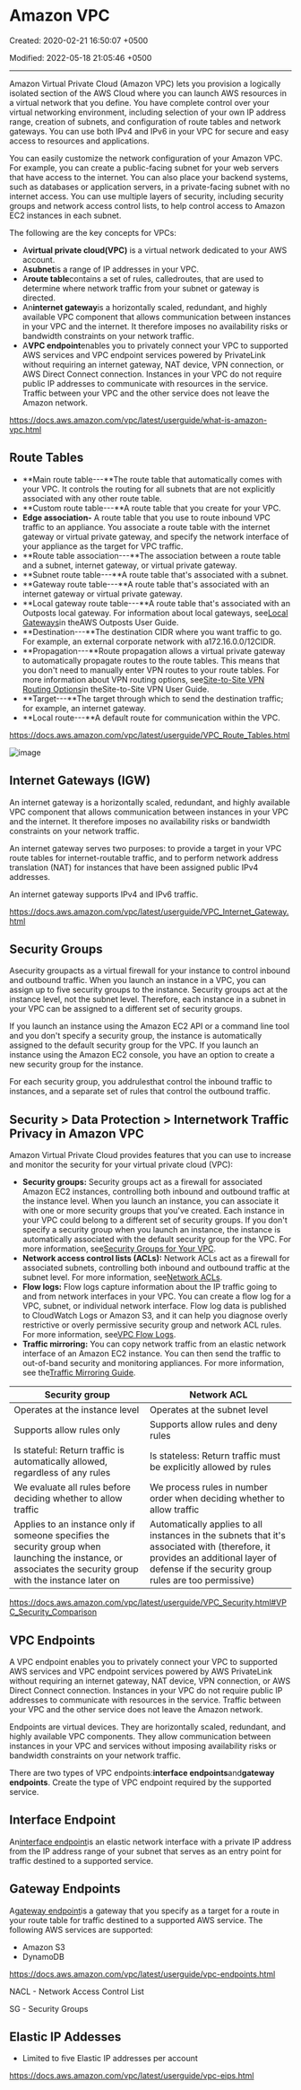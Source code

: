 # Amazon VPC

Created: 2020-02-21 16:50:07 +0500

Modified: 2022-05-18 21:05:46 +0500

---

Amazon Virtual Private Cloud (Amazon VPC) lets you provision a logically isolated section of the AWS Cloud where you can launch AWS resources in a virtual network that you define. You have complete control over your virtual networking environment, including selection of your own IP address range, creation of subnets, and configuration of route tables and network gateways. You can use both IPv4 and IPv6 in your VPC for secure and easy access to resources and applications.

You can easily customize the network configuration of your Amazon VPC. For example, you can create a public-facing subnet for your web servers that have access to the internet. You can also place your backend systems, such as databases or application servers, in a private-facing subnet with no internet access. You can use multiple layers of security, including security groups and network access control lists, to help control access to Amazon EC2 instances in each subnet.

The following are the key concepts for VPCs:

- A**virtual private cloud(VPC)** is a virtual network dedicated to your AWS account.
- A**subnet**is a range of IP addresses in your VPC.
- A**route table**contains a set of rules, calledroutes, that are used to determine where network traffic from your subnet or gateway is directed.
- An**internet gateway**is a horizontally scaled, redundant, and highly available VPC component that allows communication between instances in your VPC and the internet. It therefore imposes no availability risks or bandwidth constraints on your network traffic.
- A**VPC endpoint**enables you to privately connect your VPC to supported AWS services and VPC endpoint services powered by PrivateLink without requiring an internet gateway, NAT device, VPN connection, or AWS Direct Connect connection. Instances in your VPC do not require public IP addresses to communicate with resources in the service. Traffic between your VPC and the other service does not leave the Amazon network.

<https://docs.aws.amazon.com/vpc/latest/userguide/what-is-amazon-vpc.html>

## Route Tables

- **Main route table---**The route table that automatically comes with your VPC. It controls the routing for all subnets that are not explicitly associated with any other route table.
- **Custom route table---**A route table that you create for your VPC.
- **Edge association-** A route table that you use to route inbound VPC traffic to an appliance. You associate a route table with the internet gateway or virtual private gateway, and specify the network interface of your appliance as the target for VPC traffic.
- **Route table association---**The association between a route table and a subnet, internet gateway, or virtual private gateway.
- **Subnet route table---**A route table that's associated with a subnet.
- **Gateway route table---**A route table that's associated with an internet gateway or virtual private gateway.
- **Local gateway route table---**A route table that's associated with an Outposts local gateway. For information about local gateways, see[Local Gateways](https://docs.aws.amazon.com/outposts/latest/userguide/outposts-local-gateways.html)in theAWS Outposts User Guide.
- **Destination---**The destination CIDR where you want traffic to go. For example, an external corporate network with a172.16.0.0/12CIDR.
- **Propagation---**Route propagation allows a virtual private gateway to automatically propagate routes to the route tables. This means that you don't need to manually enter VPN routes to your route tables. For more information about VPN routing options, see[Site-to-Site VPN Routing Options](https://docs.aws.amazon.com/vpn/latest/s2svpn/VPNRoutingTypes.html)in theSite-to-Site VPN User Guide.
- **Target---**The target through which to send the destination traffic; for example, an internet gateway.
- **Local route---**A default route for communication within the VPC.

<https://docs.aws.amazon.com/vpc/latest/userguide/VPC_Route_Tables.html>

![image](../../../media/Cloud-AWS-Amazon-VPC-image1.png)

## Internet Gateways (IGW)

An internet gateway is a horizontally scaled, redundant, and highly available VPC component that allows communication between instances in your VPC and the internet. It therefore imposes no availability risks or bandwidth constraints on your network traffic.

An internet gateway serves two purposes: to provide a target in your VPC route tables for internet-routable traffic, and to perform network address translation (NAT) for instances that have been assigned public IPv4 addresses.

An internet gateway supports IPv4 and IPv6 traffic.

<https://docs.aws.amazon.com/vpc/latest/userguide/VPC_Internet_Gateway.html>

## Security Groups

Asecurity groupacts as a virtual firewall for your instance to control inbound and outbound traffic. When you launch an instance in a VPC, you can assign up to five security groups to the instance. Security groups act at the instance level, not the subnet level. Therefore, each instance in a subnet in your VPC can be assigned to a different set of security groups.

If you launch an instance using the Amazon EC2 API or a command line tool and you don't specify a security group, the instance is automatically assigned to the default security group for the VPC. If you launch an instance using the Amazon EC2 console, you have an option to create a new security group for the instance.

For each security group, you addrulesthat control the inbound traffic to instances, and a separate set of rules that control the outbound traffic.

## Security > Data Protection > Internetwork Traffic Privacy in Amazon VPC

Amazon Virtual Private Cloud provides features that you can use to increase and monitor the security for your virtual private cloud (VPC):

- **Security groups:** Security groups act as a firewall for associated Amazon EC2 instances, controlling both inbound and outbound traffic at the instance level. When you launch an instance, you can associate it with one or more security groups that you've created. Each instance in your VPC could belong to a different set of security groups. If you don't specify a security group when you launch an instance, the instance is automatically associated with the default security group for the VPC. For more information, see[Security Groups for Your VPC](https://docs.aws.amazon.com/vpc/latest/userguide/VPC_SecurityGroups.html).
- **Network access control lists (ACLs):** Network ACLs act as a firewall for associated subnets, controlling both inbound and outbound traffic at the subnet level. For more information, see[Network ACLs](https://docs.aws.amazon.com/vpc/latest/userguide/vpc-network-acls.html).
- **Flow logs:** Flow logs capture information about the IP traffic going to and from network interfaces in your VPC. You can create a flow log for a VPC, subnet, or individual network interface. Flow log data is published to CloudWatch Logs or Amazon S3, and it can help you diagnose overly restrictive or overly permissive security group and network ACL rules. For more information, see[VPC Flow Logs](https://docs.aws.amazon.com/vpc/latest/userguide/flow-logs.html).
- **Traffic mirroring:** You can copy network traffic from an elastic network interface of an Amazon EC2 instance. You can then send the traffic to out-of-band security and monitoring appliances. For more information, see the[Traffic Mirroring Guide](https://docs.aws.amazon.com/vpc/latest/mirroring/).

| **Security group**                                                                                                                                           | **Network ACL**                                                                                                                                                                         |
|-----------------------------------|-------------------------------------|
| Operates at the instance level                                                                                                                               | Operates at the subnet level                                                                                                                                                            |
| Supports allow rules only                                                                                                                                    | Supports allow rules and deny rules                                                                                                                                                     |
| Is stateful: Return traffic is automatically allowed, regardless of any rules                                                                                | Is stateless: Return traffic must be explicitly allowed by rules                                                                                                                        |
| We evaluate all rules before deciding whether to allow traffic                                                                                               | We process rules in number order when deciding whether to allow traffic                                                                                                                 |
| Applies to an instance only if someone specifies the security group when launching the instance, or associates the security group with the instance later on | Automatically applies to all instances in the subnets that it's associated with (therefore, it provides an additional layer of defense if the security group rules are too permissive) |

<https://docs.aws.amazon.com/vpc/latest/userguide/VPC_Security.html#VPC_Security_Comparison>

## VPC Endpoints

A VPC endpoint enables you to privately connect your VPC to supported AWS services and VPC endpoint services powered by AWS PrivateLink without requiring an internet gateway, NAT device, VPN connection, or AWS Direct Connect connection. Instances in your VPC do not require public IP addresses to communicate with resources in the service. Traffic between your VPC and the other service does not leave the Amazon network.

Endpoints are virtual devices. They are horizontally scaled, redundant, and highly available VPC components. They allow communication between instances in your VPC and services without imposing availability risks or bandwidth constraints on your network traffic.

There are two types of VPC endpoints:**interface endpoints**and**gateway endpoints**. Create the type of VPC endpoint required by the supported service.

## Interface Endpoint

An[interface endpoint](https://docs.aws.amazon.com/vpc/latest/userguide/vpce-interface.html)is an elastic network interface with a private IP address from the IP address range of your subnet that serves as an entry point for traffic destined to a supported service.

## Gateway Endpoints

A[gateway endpoint](https://docs.aws.amazon.com/vpc/latest/userguide/vpce-gateway.html)is a gateway that you specify as a target for a route in your route table for traffic destined to a supported AWS service. The following AWS services are supported:

- Amazon S3
- DynamoDB

<https://docs.aws.amazon.com/vpc/latest/userguide/vpc-endpoints.html>

NACL - Network Access Control List

SG - Security Groups

## Elastic IP Addesses

- Limited to five Elastic IP addresses per account

<https://docs.aws.amazon.com/vpc/latest/userguide/vpc-eips.html>
